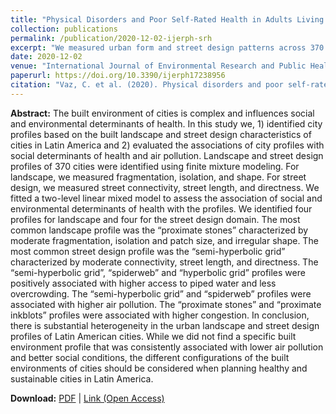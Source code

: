 ```yaml
---
title: "Physical Disorders and Poor Self-Rated Health in Adults Living in Four Latin American Cities: A Multilevel Approach"
collection: publications
permalink: /publication/2020-12-02-ijerph-srh
excerpt: "We measured urban form and street design patterns across 370 Latin American cities and develop typologies"
date: 2020-12-02
venue: "International Journal of Environmental Research and Public Health"
paperurl: https://doi.org/10.3390/ijerph17238956
citation: "Vaz, C. et al. (2020). Physical disorders and poor self-rated health in adults living in four latin american cities: a multilevel approach. <i>International Journal of Environmental Research and Public Health, 17</i>(23), 8956."
---
```


**Abstract:**
The built environment of cities is complex and influences social and environmental determinants of health. In this study we, 1) identified city profiles based on the built landscape and street design characteristics of cities in Latin America and 2) evaluated the associations of city profiles with social determinants of health and air pollution. Landscape and street design profiles of 370 cities were identified using finite mixture modeling. For landscape, we measured fragmentation, isolation, and shape. For street design, we measured street connectivity, street length, and directness. We fitted a two-level linear mixed model to assess the association of social and environmental determinants of health with the profiles. We identified four profiles for landscape and four for the street design domain. The most common landscape profile was the “proximate stones” characterized by moderate fragmentation, isolation and patch size, and irregular shape. The most common street design profile was the “semi-hyperbolic grid” characterized by moderate connectivity, street length, and directness. The “semi-hyperbolic grid”, “spiderweb” and “hyperbolic grid” profiles were positively associated with higher access to piped water and less overcrowding. The “semi-hyperbolic grid” and “spiderweb” profiles were associated with higher air pollution. The “proximate stones” and “proximate inkblots” profiles were associated with higher congestion. In conclusion, there is substantial heterogeneity in the urban landscape and street design profiles of Latin American cities. While we did not find a specific built environment profile that was consistently associated with lower air pollution and better social conditions, the different configurations of the built environments of cities should be considered when planning healthy and sustainable cities in Latin America.

**Download:** [PDF](https://xizewang.github.io/files/2020-12-02-ijerph-srh.pdf) \| [Link (Open Access)](https://doi.org/10.3390/ijerph17238956)